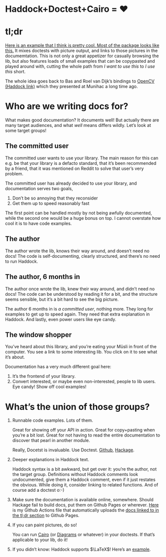 Haddock+Doctest+Cairo = ♥
=========================

tl;dr
=====

[Here is an example that I think is pretty cool. Most of the package looks like this.][gen-pages]
It mixes doctests with picture output, and links to those pictures in the
documemtation. This is not only a great appetizer for casually browsing the lib,
but also features loads of small examples that can be copypasted and played
around with, cutting the whole path from _I want to use this_ to _I use this_
short.

The whole idea goes back to Bas and Roel van Dijk’s bindings to
[OpenCV (Haddock link)](https://hackage.haskell.org/package/opencv-0.0.2.1/docs/OpenCV-ImgProc-FeatureDetection.html#v:houghCircles)
which they presented at Munihac a long time ago.




Who are we writing docs for?
===============


What makes good documentation? It documents well! But actually there are many
target audiences, and what _well_ means differs wildly. Let’s look at some
target groups!

The committed user
------------------

The committed user wants to use your library. The main reason for this can e.g.
be that your library is a defacto standard, that it’s been recommended by a
friend, that it was mentioned on Reddit to solve that user’s very problem.

The committed user has already decided to use your library, and documentation
serves two goals,

  1. Don’t be so annoying that they reconsider
  2. Get them up to speed reasonably fast

The first point can be handled mostly by not being awfully documented, while the
second one would be a huge bonus on top. I cannot overstate how cool it is to
have code examples.

The author
----------

The author wrote the lib, knows their way around, and doesn’t need no docs! The
code is self-documenting, clearly structured, and there’s no need to run
Haddock.

The author, 6 months in
-----------------------

The author once wrote the lib, knew their way around, and didn’t need no docs!
The code can be understood by reading it for a bit, and the structure seems
sensible, but it’s a bit hard to see the big picture.

The author 6 months in is _a committed user_, nothing more. They long for
examples to get up to speed again. They need that extra explanation in Haddock.
And lastly, even power users like eye candy.

The window shopper
------------------

You’ve heard about this library, and you’re eating your Müsli in front of the
computer. You see a link to some interesting lib. You click on it to see what
it’s about.

Documentation has a very much different goal here:

  1. It’s the frontend of your library.
  2. Convert interested, or maybe even non-interested, people to lib users. Eye
     candy! Show off cool examples!

What’s the union of those groups?
===============

1. Runnable code examples. Lots of them.

   Great for showing off your API in action. Great for copy+pasting when you’re
   a bit lost. Great for not having to read the entire documentation to discover
   that pearl in another module.

   Really, Docetst is invaluable. Use Doctest. [Github](https://github.com/sol/doctest), [Hackage](https://hackage.haskell.org/package/doctest).

2. Deeper explanations in Haddock text.

   Haddock syntax is a bit awkward, but get over it: you’re the author, not the
   target group. Definitions without Haddock comments look undocumented, give
   them a Haddock comment, even if it just restates the obvious. While doing it,
   consider linking to related functions. And of course add a doctest o:-)

3. Make sure the documentation is available online, somewhere. Should Hackage
   fail to build docs, put them on Github Pages or wherever.
   [Here](https://github.com/quchen/generative-art/blob/72507a48231637e8967255ab9f291301d6454ad5/.github/workflows/haskell.yml)
   is my Github Actions file that automatically uploads the [docs linked to in
   the tl;dr section][gen-pages] to Github Pages.

4. If you can paint pictures, do so!

   You can run [Cairo](https://hackage.haskell.org/package/cairo) (or [Diagrams](https://hackage.haskell.org/package/diagrams) or whatever) in your doctests. If that’s
   applicable to your lib, do it!

5. If you didn’t know: Haddock supports $\LaTeX$! Here’s an [example](https://quchen.github.io/generative-art/generative-art-0.1.0.0/Geometry-Core.html#t:Transformation).


[gen-pages]: https://quchen.github.io/generative-art/generative-art-0.1.0.0/Geometry-Algorithms-Delaunay.html
